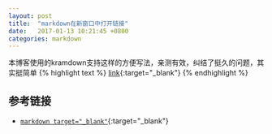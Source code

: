 ```yaml
---
layout: post
title:  "markdown在新窗口中打开链接"
date:   2017-01-13 10:21:45 +0800
categories: markdown
---
```


本博客使用的kramdown支持这样的方便写法，亲测有效，纠结了挺久的问题，其实挺简单
{% highlight text %}
[link](url){:target="_blank"}
{% endhighlight %}

## 参考链接
* [`markdown target="_blank"`](http://stackoverflow.com/questions/4425198/markdown-target-blank){:target="_blank"}
